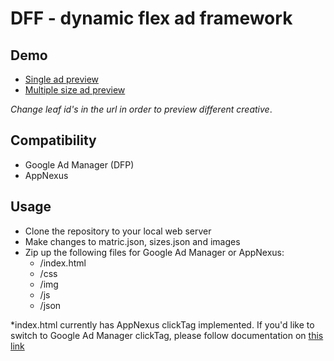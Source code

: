 # DFF - dynamic flex ad framework

## Demo

* [Single ad preview](https://cihusss.github.io/html5media/index.html?leaf=4)
* [Multiple size ad preview](https://cihusss.github.io/html5media/preview.html?leaf=4)

*Change leaf id's in the url in order to preview different creative*.

## Compatibility

* Google Ad Manager (DFP)
* AppNexus

## Usage

* Clone the repository to your local web server
* Make changes to matric.json, sizes.json and images
* Zip up the following files for Google Ad Manager or AppNexus:
  * /index.html
  * /css
  * /img
  * /js
  * /json
  
 *index.html currently has AppNexus clickTag implemented. If you'd like to switch to Google Ad Manager clickTag, please follow documentation on [this link](https://support.google.com/admanager/answer/7046799?hl=en)
